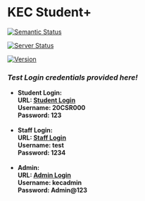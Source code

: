 <h1>KEC Student+</h1>


[![Semantic Status](https://img.shields.io/badge/Semantic--UI-Active-blue)](https://github.com/fomantic/Fomantic-UI)

[![Server Status](https://img.shields.io/badge/Plesk-Active-green)](https://144.91.66.136:8443/login_up.php)

[![Version](https://img.shields.io/badge/Ongoing--Version-3.6%20Dev-ffb6b4)](https://github.com/s-abinash/student/edit/master)

<h3><em>Test Login credentials provided here!</em></h3>
<ul>
<li><b>Student Login:<b><br>
URL: <a href="https://kecstudent.xyz/logStud.php" target="_blank">Student Login</a><br>
Username: 20CSR000<br>
Password: 123</li><br>
<li><b>Staff Login:</b><br>
URL: <a href="https://kecstudent.xyz/logStaff.php" target="_blank">Staff Login</a><br>
Username: test<br>
Password: 1234</li><br>
<li><b>Admin:</b><br>
URL: <a href="https://kecstudent.xyz/admin/index.php" target="_blank">Admin Login</a><br>
Username: kecadmin<br>
Password: Admin@123</li><br>
</ul>

